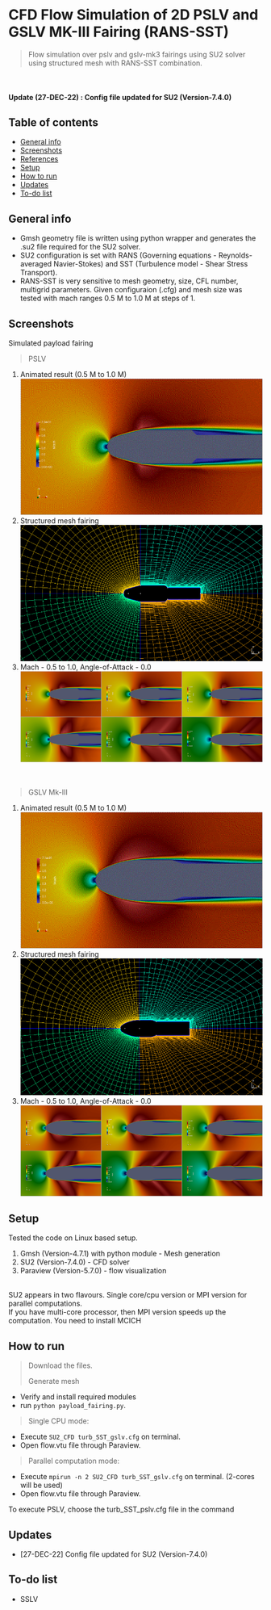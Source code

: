 # CFD Flow Simulation of 2D PSLV and GSLV MK-III Fairing (RANS-SST)
> Flow simulation over pslv and gslv-mk3 fairings using SU2 solver using structured mesh with RANS-SST combination.   
   
&nbsp;    
#### Update (27-DEC-22) : Config file updated for SU2 (Version-7.4.0)  

## Table of contents
* [General info](#general-info)
* [Screenshots](#screenshots)
* [References](#references)
* [Setup](#setup)
* [How to run ](#how)
* [Updates](#updates)
* [To-do list](#to-do)

## General info   
* Gmsh geometry file is written using python wrapper and generates the .su2 file required for the SU2 solver.    
* SU2 configuration is set with RANS (Governing equations - Reynolds-averaged Navier-Stokes) and SST (Turbulence model - Shear Stress Transport).   
* RANS-SST is very sensitive to mesh geometry, size, CFL number, multigrid parameters. Given configuraion (.cfg) and mesh size was tested with mach ranges 0.5 M to 1.0 M at steps of 1.   


## Screenshots
   
Simulated payload fairing 

> PSLV  
1.  Animated result (0.5 M to 1.0 M)    
![results](./img/pslv_sst_s.gif)   
2.  Structured mesh fairing  
![results](./img/pslv_structured_mesh_s.png)   
3.  Mach - 0.5 to 1.0, Angle-of-Attack - 0.0  
![results](./img/pslv_assemble_s.png)      
&nbsp;   
&nbsp;   
> GSLV Mk-III  
1.  Animated result (0.5 M to 1.0 M)    
![results](./img/gslv_sst_s.gif)   
2.  Structured mesh fairing  
![results](./img/gslv_structured_mesh_s.png)   
3.  Mach - 0.5 to 1.0, Angle-of-Attack - 0.0  
![results](./img/gslv_assemble_s.png)     



## Setup
Tested the code on Linux based setup.    
>   
1. Gmsh (Version-4.7.1) with python module - Mesh generation
2. SU2 (Version-7.4.0) - CFD solver 
3. Paraview (Version-5.7.0) - flow visualization  

&nbsp;    
SU2 appears in two flavours. Single core/cpu version or MPI version for parallel computations.    
If you have multi-core processor, then MPI version speeds up the computation. You need to install MCICH   


## How to run   
> Download the files.       
> 
> Generate mesh   
> 
* Verify and install required modules    
* run `python payload_fairing.py`.    

> Single CPU mode:   
> 
* Execute `SU2_CFD turb_SST_gslv.cfg` on terminal.    
* Open flow.vtu file through Paraview.    

> Parallel computation mode:   
> 
* Execute `mpirun -n 2 SU2_CFD turb_SST_gslv.cfg` on terminal. (2-cores will be used)   
* Open flow.vtu file through Paraview.  

To execute PSLV, choose the turb_SST_pslv.cfg file in the command  

## Updates   
* [27-DEC-22] Config file updated for SU2 (Version-7.4.0)

## To-do list
* SSLV

